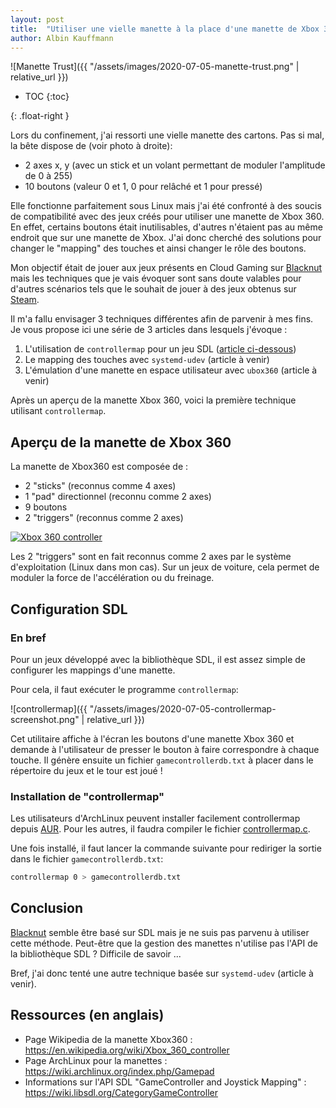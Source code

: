 ```yaml
---
layout: post
title:  "Utiliser une vielle manette à la place d'une manette de Xbox 360"
author: Albin Kauffmann
---
```


<div markdown="1">

![Manette Trust]({{ "/assets/images/2020-07-05-manette-trust.png" | relative_url }})

* TOC
{:toc}

</div>{: .float-right }

Lors du confinement, j'ai ressorti une vielle manette des cartons.
Pas si mal, la bête dispose de (voir photo à droite):
- 2 axes x, y (avec un stick et un volant permettant de moduler l'amplitude de 0 à 255)
- 10 boutons (valeur 0 et 1, 0 pour relâché et 1 pour pressé)

Elle fonctionne parfaitement sous Linux mais j'ai été confronté à des soucis de compatibilité avec des jeux créés pour utiliser une manette de Xbox 360.
En effet, certains boutons était inutilisables, d'autres n'étaient pas au même endroit que sur une manette de Xbox.
J'ai donc cherché des solutions pour changer le "mapping" des touches et ainsi changer le rôle des boutons.

Mon objectif était de jouer aux jeux présents en Cloud Gaming sur [Blacknut](https://www.blacknut.com/fr) mais les techniques que je vais évoquer sont sans doute valables pour d'autres scénarios tels que le souhait de jouer à des jeux obtenus sur [Steam](https://fr.wikipedia.org/wiki/Steam).

Il m'a fallu envisager 3 techniques différentes afin de parvenir à mes fins.
Je vous propose ici une série de 3 articles dans lesquels j'évoque :
1. L'utilisation de `controllermap` pour un jeu SDL ([article ci-dessous](#configuration-sdl))
1. Le mapping des touches avec `systemd-udev` (article à venir)
1. L'émulation d'une manette en espace utilisateur avec `ubox360` (article à venir)

Après un aperçu de la manette Xbox 360, voici la première technique utilisant `controllermap`.

## Aperçu de la manette de Xbox 360

La manette de Xbox360 est composée de :
- 2 "sticks" (reconnus comme 4 axes)
- 1 "pad" directionnel (reconnu comme 2 axes)
- 9 boutons
- 2 "triggers" (reconnus comme 2 axes)

[![Xbox 360 controller](https://upload.wikimedia.org/wikipedia/commons/thumb/2/2c/360_controller.svg/512px-360_controller.svg.png)](https://commons.wikimedia.org/wiki/File:360_controller.svg)

Les 2 "triggers" sont en fait reconnus comme 2 axes par le système d'exploitation (Linux dans mon cas).
Sur un jeux de voiture, cela permet de moduler la force de l'accélération ou du freinage.

## Configuration SDL

### En bref

Pour un jeux développé avec la bibliothèque SDL, il est assez simple de configurer les mappings d'une manette.

Pour cela, il faut exécuter le programme `controllermap`:

![controllermap]({{ "/assets/images/2020-07-05-controllermap-screenshot.png" | relative_url }})

Cet utilitaire affiche à l'écran les boutons d'une manette Xbox 360 et demande à l'utilisateur de presser le bouton à faire correspondre à chaque touche.
Il génère ensuite un fichier `gamecontrollerdb.txt` à placer dans le répertoire du jeux et le tour est joué !

### Installation de "controllermap"

Les utilisateurs d'ArchLinux peuvent installer facilement controllermap depuis [AUR](https://aur.archlinux.org/packages/controllermap).
Pour les autres, il faudra compiler le fichier [controllermap.c](http://hg.libsdl.org/SDL/raw-file/tip/test/controllermap.c).

Une fois installé, il faut lancer la commande suivante pour rediriger la sortie dans le fichier `gamecontrollerdb.txt`:

```bash
controllermap 0 > gamecontrollerdb.txt
```

## Conclusion

[Blacknut](https://www.blacknut.com/fr) semble être basé sur SDL mais je ne suis pas parvenu à utiliser cette méthode.
Peut-être que la gestion des manettes n'utilise pas l'API de la bibliothèque SDL ? Difficile de savoir ...

Bref, j'ai donc tenté une autre technique basée sur `systemd-udev` (article à venir).

## Ressources (en anglais)

- Page Wikipedia de la manette Xbox360 : <https://en.wikipedia.org/wiki/Xbox_360_controller>
- Page ArchLinux pour la manettes : <https://wiki.archlinux.org/index.php/Gamepad>
- Informations sur l'API SDL "GameController and Joystick Mapping" : <https://wiki.libsdl.org/CategoryGameController>
